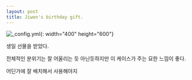 ```yaml
---
layout: post
title: Jiwon's birthday gift.
---
```


![_config.yml](/images/jiwon.jpg "jiwon"){: width="400" height="600"}

생일 선물을 받았다.

전체적인 분위기는 잘 어울리는 듯 아닌듯하지만 이 케이스가 주는 묘한 느낌이 좋다.

어딘가에 잘 배치해서 사용해야지 
